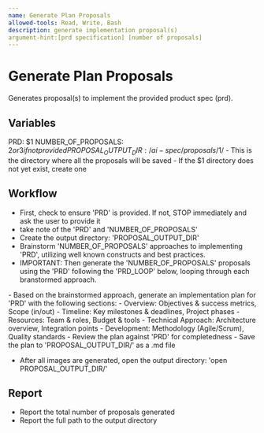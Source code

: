 ```yaml
---
name: Generate Plan Proposals
allowed-tools: Read, Write, Bash
description: generate implementation proposal(s)
argument-hint:[prd specification] [number of proposals]
---
```


# Generate Plan Proposals

Generates proposal(s) to implement the provided product spec (prd).

## Variables

PRD: $1
NUMBER_OF_PROPOSALS: $2 or 3 if not provided
PROPOSAL_OUTPUT_DIR: /ai-spec/proposals/$1/
    - This is the directory where all the proposals will be saved
    - If the $1 directory does not yet exist, create one

## Workflow
- First, check to ensure 'PRD' is provided. If not, STOP immediately and ask the user to provide it
- take note of the 'PRD' and 'NUMBER_OF_PROPOSALS'
- Create the output directory: 'PROPOSAL_OUTPUT_DIR'
- Brainstorm 'NUMBER_OF_PROPOSALS' approaches to implementing 'PRD', utilizing well known constructs and best practices.
- IMPORTANT: Then generate the 'NUMBER_OF_PROPOSALS' proposals using the 'PRD' following the 'PRD_LOOP' below, looping through each branstormed approach.

<prd-loop>
- Based on the brainstormed approach, generate an implementation plan for 'PRD' with the following sections:
  - Overview: Objectives & success metrics, Scope (in/out)
  - Timeline: Key milestones & deadlines, Project phases
  - Resources: Team & roles, Budget & tools
  - Technical Approach: Architecture overview, Integration points
  - Development: Methodology (Agile/Scrum), Quality standards
- Review the plan against 'PRD' for completedness
- Save the plan to 'PROPOSAL_OUTPUT_DIR/' as a .md file
</prd-loop>

- After all images are generated, open the output directory: 'open PROPOSAL_OUTPUT_DIR/'

## Report

- Report the total number of proposals generated
- Report the full path to the output directory